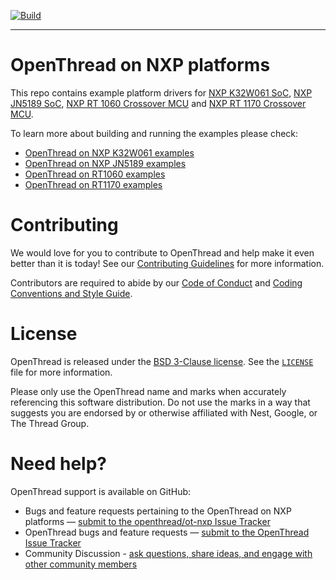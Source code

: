 [![Build][ot-gh-action-build-svg]][ot-gh-action-build]

[ot-gh-action-build]: https://github.com/openthread/ot-nxp/actions?query=workflow%3ABuild+branch%3Amain+event%3Apush
[ot-gh-action-build-svg]: https://github.com/openthread/ot-nxp/workflows/Build/badge.svg?branch=main&event=push

---

# OpenThread on NXP platforms

This repo contains example platform drivers for [NXP K32W061 SoC][k32w061], [NXP JN5189 SoC][jn5189], [NXP RT 1060 Crossover MCU][rt1060] and [NXP RT 1170 Crossover MCU][rt1170].

[k32w061]: https://www.nxp.com/products/wireless/thread/k32w061-41-high-performance-secure-and-ultra-low-power-mcu-for-zigbeethread-and-bluetooth-le-5-0-with-built-in-nfc-option:K32W061_41
[jn5189]: https://www.nxp.com/products/wireless/thread/jn5189-88-t-high-performance-and-ultra-low-power-mcus-for-zigbee-and-thread-with-built-in-nfc-option:JN5189_88_T
[rt1060]: https://www.nxp.com/products/processors-and-microcontrollers/arm-microcontrollers/i-mx-rt-crossover-mcus/i-mx-rt1060-crossover-mcu-with-arm-cortex-m7-core:i.MX-RT1060
[rt1170]: https://www.nxp.com/products/processors-and-microcontrollers/arm-microcontrollers/i-mx-rt-crossover-mcus/i-mx-rt1170-crossover-mcu-family-first-ghz-mcu-with-arm-cortex-m7-and-cortex-m4-cores:i.MX-RT1170

To learn more about building and running the examples please check:

- [OpenThread on NXP K32W061 examples][k32w061-page]
- [OpenThread on NXP JN5189 examples][jn5189-page]
- [OpenThread on RT1060 examples][rt1060-page]
- [OpenThread on RT1170 examples][rt1170-page]

[k32w061-page]: src/k32w0/k32w061/README.md
[jn5189-page]: src/k32w0/jn5189/README.md
[rt1060-page]: src/imx_rt/rt1060/README.md
[rt1170-page]: src/imx_rt/rt1170/README.md

# Contributing

We would love for you to contribute to OpenThread and help make it even better than it is today! See our [Contributing Guidelines](https://github.com/openthread/openthread/blob/main/CONTRIBUTING.md) for more information.

Contributors are required to abide by our [Code of Conduct](https://github.com/openthread/openthread/blob/main/CODE_OF_CONDUCT.md) and [Coding Conventions and Style Guide](https://github.com/openthread/openthread/blob/main/STYLE_GUIDE.md).

# License

OpenThread is released under the [BSD 3-Clause license](https://github.com/openthread/ot-nrf528xx/blob/main/LICENSE). See the [`LICENSE`](https://github.com/openthread/ot-nrf528xx/blob/main/LICENSE) file for more information.

Please only use the OpenThread name and marks when accurately referencing this software distribution. Do not use the marks in a way that suggests you are endorsed by or otherwise affiliated with Nest, Google, or The Thread Group.

# Need help?

OpenThread support is available on GitHub:

- Bugs and feature requests pertaining to the OpenThread on NXP platforms — [submit to the openthread/ot-nxp Issue Tracker](https://github.com/openthread/ot-nxp/issues)
- OpenThread bugs and feature requests — [submit to the OpenThread Issue Tracker](https://github.com/openthread/openthread/issues)
- Community Discussion - [ask questions, share ideas, and engage with other community members](https://github.com/openthread/openthread/discussions)
